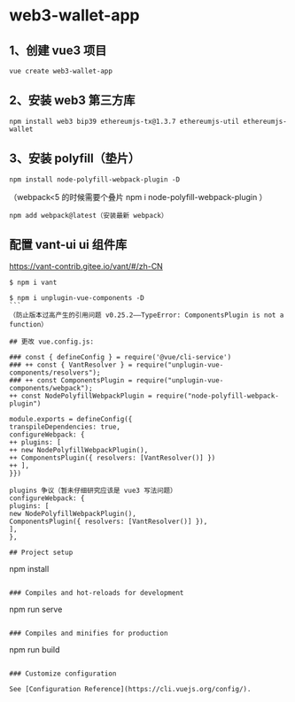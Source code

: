 # web3-wallet-app

## 1、创建 vue3 项目

```
vue create web3-wallet-app
```

## 2、安装 web3 第三方库

```
npm install web3 bip39 ethereumjs-tx@1.3.7 ethereumjs-util ethereumjs-wallet
```

## 3、安装 polyfill（垫片）

```
npm install node-polyfill-webpack-plugin -D
```

（webpack<5 的时候需要个叠片 npm i node-polyfill-webpack-plugin ）

```
npm add webpack@latest（安装最新 webpack）
```

## 配置 vant-ui ui 组件库

https://vant-contrib.gitee.io/vant/#/zh-CN

```
$ npm i vant
```

````
$ npm i unplugin-vue-components -D
```
（防止版本过高产生的引用问题 v0.25.2——TypeError: ComponentsPlugin is not a function）

## 更改 vue.config.js:

### const { defineConfig } = require('@vue/cli-service')
### ++ const { VantResolver } = require("unplugin-vue-components/resolvers");
### ++ const ComponentsPlugin = require("unplugin-vue-components/webpack");
++ const NodePolyfillWebpackPlugin = require("node-polyfill-webpack-plugin")

module.exports = defineConfig({
transpileDependencies: true,
configureWebpack: {
++ plugins: [
++ new NodePolyfillWebpackPlugin(),
++ ComponentsPlugin({ resolvers: [VantResolver()] })
++ ],
}})

plugins 争议（暂未仔细研究应该是 vue3 写法问题）
configureWebpack: {
plugins: [
new NodePolyfillWebpackPlugin(),
ComponentsPlugin({ resolvers: [VantResolver()] }),
],
},

## Project setup

````

npm install

```

### Compiles and hot-reloads for development

```

npm run serve

```

### Compiles and minifies for production

```

npm run build

```

### Customize configuration

See [Configuration Reference](https://cli.vuejs.org/config/).
```
